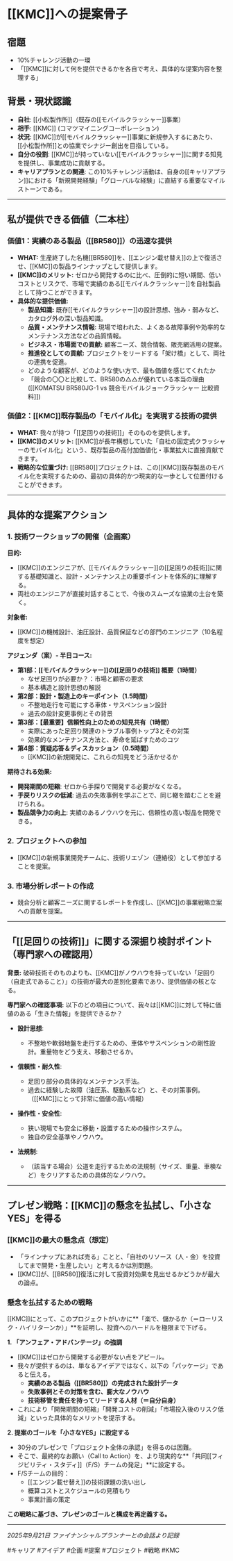 # [[KMC]]への提案骨子

## 宿題
- 10%チャレンジ活動の一環
- 「[[KMC]]に対して何を提供できるかを各自で考え、具体的な提案内容を整理する」

## 背景・現状認識
- **自社**: [[小松製作所]]（既存の[[モバイルクラッシャー]]事業）
- **相手**: [[KMC]] (コマツマイニングコーポレーション)
- **状況**: [[KMC]]が[[モバイルクラッシャー]]事業に新規参入するにあたり、[[小松製作所]]との協業でシナジー創出を目指している。
- **自分の役割**: [[KMC]]が持っていない[[モバイルクラッシャー]]に関する知見を提供し、事業成功に貢献する。
- **キャリアプランとの関連**: この10%チャレンジ活動は、自身の[[キャリアプラン]]における「新規開発経験」「グローバルな経験」に直結する重要なマイルストーンである。

---

## 私が提供できる価値（二本柱）

### 価値1：実績のある製品（[[BR580]]）の迅速な提供
- **WHAT:** 生産終了した名機[[BR580]]を、[[エンジン載せ替え]]の上で復活させ、[[KMC]]の製品ラインナップとして提供します。
- **[[KMC]]のメリット:** ゼロから開発するのに比べ、圧倒的に短い期間、低いコストとリスクで、市場で実績のある[[モバイルクラッシャー]]を自社製品として持つことができます。
- **具体的な提供価値:**
    - **製品知識:** 既存[[モバイルクラッシャー]]の設計思想、強み・弱みなど、カタログ外の深い製品知識。
    - **品質・メンテナンス情報:** 現場で培われた、よくある故障事例や効率的なメンテナンス方法などの品質情報。
    - **ビジネス・市場面での貢献:** 顧客ニーズ、競合情報、販売網活用の提案。
    - **推進役としての貢献:** プロジェクトをリードする「架け橋」として、両社の連携を促進。
    - どのような顧客が、どのような使い方で、最も価値を感じてくれたか
    - 「競合の〇〇と比較して、BR580の△△が優れている本当の理由([[KOMATSU BR580JG-1 vs 競合モバイルジョークラッシャー 比較資料]])

### 価値2：[[KMC]]既存製品の「モバイル化」を実現する技術の提供
- **WHAT:** 我々が持つ「[[足回りの技術]]」そのものを提供します。
- **[[KMC]]のメリット:** [[KMC]]が長年構想していた「自社の固定式クラッシャーのモバイル化」という、既存製品の高付加価値化・事業拡大に直接貢献できます。
- **戦略的な位置づけ:** [[BR580]]プロジェクトは、この[[KMC]]既存製品のモバイル化を実現するための、最初の具体的かつ現実的な一歩として位置付けることができます。

---

## 具体的な提案アクション

### 1. 技術ワークショップの開催（企画案）
**目的:**
- [[KMC]]のエンジニアが、[[モバイルクラッシャー]]の[[足回りの技術]]に関する基礎知識と、設計・メンテナンス上の重要ポイントを体系的に理解する。
- 両社のエンジニアが直接対話することで、今後のスムーズな協業の土台を築く。

**対象者:**
- [[KMC]]の機械設計、油圧設計、品質保証などの部門のエンジニア（10名程度を想定）

**アジェンダ（案）- 半日コース:**
- **第1部：[[モバイルクラッシャー]]の[[足回りの技術]] 概要（1時間）**
    - なぜ足回りが必要か？：市場と顧客の要求
    - 基本構造と設計思想の解説
- **第2部：設計・製造上のキーポイント（1.5時間）**
    - 不整地走行を可能にする車体・サスペンション設計
    - 過去の設計変更事例とその背景
- **第3部：【最重要】信頼性向上のための知見共有（1時間）**
    - 実際にあった足回り関連のトラブル事例トップ3とその対策
    - 効果的なメンテナンス方法と、寿命を延ばすためのコツ
- **第4部：質疑応答＆ディスカッション（0.5時間）**
    - [[KMC]]の新規開発に、これらの知見をどう活かせるか

**期待される効果:**
- **開発期間の短縮**: ゼロから手探りで開発する必要がなくなる。
- **手戻りリスクの低減**: 過去の失敗事例を学ぶことで、同じ轍を踏むことを避けられる。
- **製品競争力の向上**: 実績のあるノウハウを元に、信頼性の高い製品を開発できる。

### 2. プロジェクトへの参加
- [[KMC]]の新規事業開発チームに、技術リエゾン（連絡役）として参加することを提案。

### 3. 市場分析レポートの作成
- 競合分析と顧客ニーズに関するレポートを作成し、[[KMC]]の事業戦略立案への貢献を提案。

---

## 「[[足回りの技術]]」に関する深掘り検討ポイント（専門家への確認用）

**背景:** 破砕技術そのものよりも、[[KMC]]がノウハウを持っていない「足回り（自走式であること）」の技術が最大の差別化要素であり、提供価値の核となる。

**専門家への確認事項:**
以下のどの項目について、我々は[[KMC]]に対して特に価値のある「生きた情報」を提供できるか？

- **設計思想**:
  - 不整地や軟弱地盤を走行するための、車体やサスペンションの剛性設計。重量物をどう支え、移動させるか。

- **信頼性・耐久性**:
  - 足回り部分の具体的なメンテナンス手法。
  - 過去に経験した故障（油圧系、駆動系など）と、その対策事例。（[[KMC]]にとって非常に価値の高い情報）

- **操作性・安全性**:
  - 狭い現場でも安全に移動・設置するための操作システム。
  - 独自の安全基準やノウハウ。

- **法規制**:
  - （該当する場合）公道を走行するための法規制（サイズ、重量、車検など）をクリアするための具体的なノウハウ。

---

## プレゼン戦略：[[KMC]]の懸念を払拭し、「小さなYES」を得る

### [[KMC]]の最大の懸念点（想定）
- 「ラインナップにあれば売る」ことと、「自社のリソース（人・金）を投資してまで開発・生産したい」と考えるかは別問題。
- [[KMC]]が、[[BR580]]復活に対して投資対効果を見出せるかどうかが最大の論点。

### 懸念を払拭するための戦略
[[KMC]]にとって、このプロジェクトがいかに**「楽で、儲かるか（＝ローリスク・ハイリターンか）」**を証明し、投資へのハードルを極限まで下げる。

**1. 「アンフェア・アドバンテージ」の強調**
   - [[KMC]]はゼロから開発する必要がない点をアピール。
   - 我々が提供するのは、単なるアイデアではなく、以下の「パッケージ」であると伝える。
     - **実績のある製品（[[BR580]]）の完成された設計データ**
     - **失敗事例とその対策を含む、膨大なノウハウ**
     - **技術移管を責任を持ってリードする人材（＝自分自身）**
   - これにより「開発期間の短縮」「開発コストの削減」「市場投入後のリスク低減」といった具体的なメリットを提示する。

**2. 提案のゴールを「小さなYES」に設定する**
   - 30分のプレゼンで「プロジェクト全体の承認」を得るのは困難。
   - そこで、最終的なお願い（Call to Action）を、より現実的な**「共同[[フィジビリティ・スタディ]]（F/S）チームの発足」**に設定する。
   - F/Sチームの目的：
     - [[エンジン載せ替え]]の技術課題の洗い出し
     - 概算コストとスケジュールの見積もり
     - 事業計画の策定

**この戦略に基づき、プレゼンのゴールと構成を再定義する。**

---
*2025年9月21日 ファイナンシャルプランナーとの会話より記録*

#キャリア #アイデア #企画 #提案 #プロジェクト #戦略 #KMC
